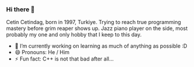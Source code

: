 ### Hi there 👋
Cetin Cetindag, born in 1997, Turkiye. Trying to reach true programming mastery before grim reaper shows up. Jazz piano player on the side, most probably my one and only hobby that I keep to this day.


- 🔭 I’m currently working on learning as much of anything as possible :D
- 😄 Pronouns: He / Him
- ⚡ Fun fact: C++ is not that bad after all...
